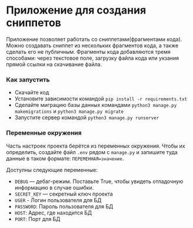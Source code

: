 # Приложение для создания сниппетов

Приложение позволяет работать со сниппетами(фрагментами кода). Можно создавать сниппет из нескольких фрагментов кода, а также сделать его не публичным. Фрагменты кода добавляются тремя способами: через текстовое поле, загрузку файла кода или укзания прямой ссылки на скачивание файла.


### Как запустить

- Скачайте код
- Установите зависимости командой `pip install -r requirements.txt`
- Сделайте миграцию базы данных командами `python3 manage.py makemigrations` и
`python3 manage.py migrate`
- Запустите сервер командой `python3 manage.py runserver`


### Переменные окружения

Часть настроек проекта берётся из переменных окружения. Чтобы их определить, создайте файл `.env` рядом с `manage.py` и запишите туда данные в таком формате: `ПЕРЕМЕННАЯ=значение`.

Доступны следующие переменные:
- `DEBUG` — дебаг-режим. Поставьте True, чтобы увидеть отладочную информацию в случае ошибки.
- `SECRET_KEY` — секретный ключ проекта
- `USER` - Логин пользователя для БД
- `PASSWORD`: Пароль пользователя для БД
- `HOST`: Адрес, где находится БД
- `PORT`: Порт для БД

